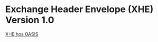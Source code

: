 # Exchange Header Envelope (XHE) Version 1.0

<a href="https://docs.oasis-open.org/bdxr/xhe/v1.0/xhe-v1.0-oasis.html">XHE hos OASIS</a>

